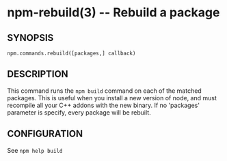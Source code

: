 npm-rebuild(3) -- Rebuild a package
===================================








<extoc></extoc>

## SYNOPSIS

    npm.commands.rebuild([packages,] callback)

## DESCRIPTION

This command runs the `npm build` command on each of the matched packages.  This is useful
when you install a new version of node, and must recompile all your C++ addons with
the new binary. If no 'packages' parameter is specify, every package will be rebuilt.

## CONFIGURATION

See `npm help build`
